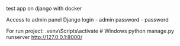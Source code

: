 test app on django with docker

Access to admin panel Django
login - admin
password - password

For run project:
.venv\Scripts\activate     #  Windows
python manage.py runserver
http://127.0.0.1:8000/


